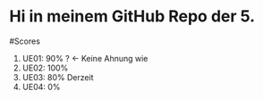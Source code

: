 # Hi in meinem GitHub Repo der 5.

#Scores
1. UE01: 90% ? <- Keine Ahnung wie
2. UE02: 100%
3. UE03: 80% Derzeit
4. UE04: 0%
